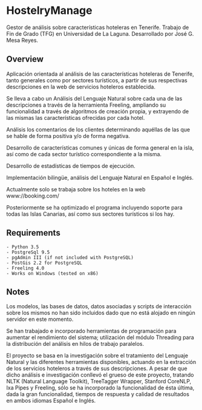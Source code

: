 HostelryManage
==============


Gestor de análisis sobre características hoteleras en Tenerife.
Trabajo de Fin de Grado (TFG) en Universidad de La Laguna.
Desarrollado por José G. Mesa Reyes.



Overview
--------

Aplicación orientada al análisis de las características hoteleras de Tenerife,
tanto generales como por sectores turísticos, a partir de sus respectivas
descripciones en la web de servicios hoteleros establecida.

Se lleva a cabo un Análisis del Lenguaje Natural sobre cada una de las
descripciones a través de la herramienta Freeling, ampliando su funcionalidad a
través de algoritmos de creación propia, y extrayendo de las mismas las
características ofrecidas por cada hotel.

Análisis los comentarios de los clientes determinando aquéllas de las que se
hable de forma positiva y/o de forma negativa.

Desarrollo de características comunes y únicas de forma general en la isla,
así como de cada sector turístico correspondiente a la misma.

Desarrollo de estadísticas de tiempos de ejecución.

Implementación bilingüe, análisis del Lenguaje Natural en Español e Inglés.

Actualmente solo se trabaja sobre los hoteles en la web www://booking.com/


Posteriormente se ha optimizado el programa incluyendo soporte para todas las
Islas Canarias, así como sus sectores turísticos si los hay.



Requirements
------------

    - Python 3.5
    - PostgreSql 9.5
    - pgAdmin III (if not included with PostgreSQL)
    - PostGis 2.2 for PostgreSQL
    - Freeling 4.0
    - Works on Windows (tested on x86)



Notes
-----

Los modelos, las bases de datos, datos asociadas y scripts de interacción sobre
los mismos no han sido incluidos dado que no está alojado en ningún servidor en
este momento.

Se han trabajado e incorporado herramientas de programación para aumentar el
rendimiento del sistema; utilización del módulo Threading para la distribución
del análisis en hilos de trabajo paralelos.

El proyecto se basa en la investigación sobre el tratamiento del Lenguaje
Natural y las diferentes herramientas disponibles, actuando en la extracción de
los servicios hoteleros a través de sus descripciones.
A pesar de que dicho análisis e investigación conllevó el grueso de este
proyecto, tratando NLTK (Natural Language Toolkit), TreeTagger Wrapper,
Stanford CoreNLP, Ixa Pipes y Freeling, sólo se ha incorporado la funcionalidad
de ésta última, dada la gran funcionalidad, tiempos de respuesta y calidad de
resultados en ambos idiomas Español e Inglés.
